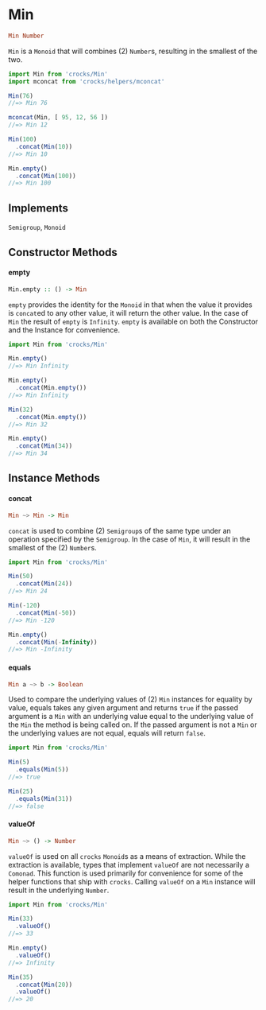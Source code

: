 # Min

```haskell
Min Number
```

`Min` is a `Monoid` that will combines (2) `Number`s, resulting in the smallest
of the two.

```javascript
import Min from 'crocks/Min'
import mconcat from 'crocks/helpers/mconcat'

Min(76)
//=> Min 76

mconcat(Min, [ 95, 12, 56 ])
//=> Min 12

Min(100)
  .concat(Min(10))
//=> Min 10

Min.empty()
  .concat(Min(100))
//=> Min 100
```

## Implements

`Semigroup`, `Monoid`

## Constructor Methods

#### empty

```haskell
Min.empty :: () -> Min
```

`empty` provides the identity for the `Monoid` in that when the value it
provides is `concat`ed to any other value, it will return the other value. In
the case of `Min` the result of `empty` is `Infinity`. `empty` is available on
both the Constructor and the Instance for convenience.

```javascript
import Min from 'crocks/Min'

Min.empty()
//=> Min Infinity

Min.empty()
  .concat(Min.empty())
//=> Min Infinity

Min(32)
  .concat(Min.empty())
//=> Min 32

Min.empty()
  .concat(Min(34))
//=> Min 34
```

## Instance Methods

#### concat

```haskell
Min ~> Min -> Min
```

`concat` is used to combine (2) `Semigroup`s of the same type under an
operation specified by the `Semigroup`. In the case of `Min`, it will result
in the smallest of the (2) `Number`s.

```javascript
import Min from 'crocks/Min'

Min(50)
  .concat(Min(24))
//=> Min 24

Min(-120)
  .concat(Min(-50))
//=> Min -120

Min.empty()
  .concat(Min(-Infinity))
//=> Min -Infinity
```

#### equals

```haskell
Min a ~> b -> Boolean
```

Used to compare the underlying values of (2) `Min` instances for equality by value, equals takes any given argument and returns `true` if the passed argument is a `Min` with an underlying value equal to the underlying value of the `Min` the method is being called on. If the passed argument is not a `Min` or the underlying values are not equal, equals will return `false`.

```javascript
import Min from 'crocks/Min'

Min(5)
  .equals(Min(5))
//=> true

Min(25)
  .equals(Min(31))
//=> false
```

#### valueOf

```haskell
Min ~> () -> Number
```

`valueOf` is used on all `crocks` `Monoid`s as a means of extraction. While the
extraction is available, types that implement `valueOf` are not necessarily a
`Comonad`. This function is used primarily for convenience for some of the
helper functions that ship with `crocks`. Calling `valueOf` on a `Min` instance
will result in the underlying `Number`.

```javascript
import Min from 'crocks/Min'

Min(33)
  .valueOf()
//=> 33

Min.empty()
  .valueOf()
//=> Infinity

Min(35)
  .concat(Min(20))
  .valueOf()
//=> 20
```
